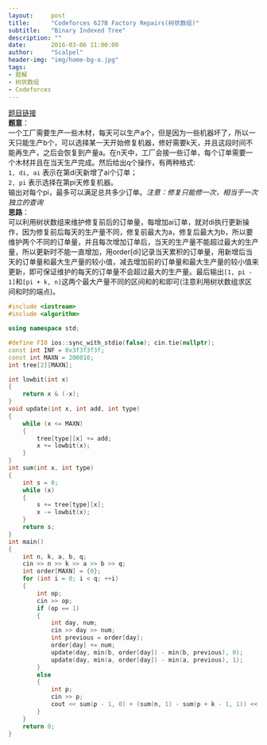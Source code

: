 ```yaml
---
layout:     post
title:      "Codeforces 627B Factory Repairs(树状数组)"
subtitle:   "Binary Indexed Tree"
description: ""
date:       2016-03-06 11:00:00
author:     "Scalpel"
header-img: "img/home-bg-o.jpg"
tags:
- 题解
- 树状数组
- Codeforces
---
```

[题目链接](http://codeforces.com/problemset/problem/627/B)  
**题意**：  
一个工厂需要生产一些木材，每天可以生产a个，但是因为一些机器坏了，所以一天只能生产b个，可以选择某一天开始修复机器，修好需要k天，并且这段时间不能再生产，之后会恢复到产量a。在n天中，工厂会接一些订单，每个订单需要一个木材并且在当天生产完成。然后给出q个操作，有两种格式:  
`1, di, ai` 表示在第di天新增了ai个订单；  
`2, pi` 表示选择在第pi天修复机器。  
输出对每个pi，最多可以满足总共多少订单。*注意：修复只能修一次，相当于一次独立的查询*  
**思路**：  
可以利用树状数组来维护修复前后的订单量，每增加ai订单，就对di执行更新操作，因为修复前后每天的生产量不同，修复前最大为a，修复后最大为b，所以要维护两个不同的订单量，并且每次增加订单后，当天的生产量不能超过最大的生产量，所以更新时不能一直增加，用order[di]记录当天累积的订单量，用新增后当天的订单量和最大生产量的较小值，减去增加前的订单量和最大生产量的较小值来更新，即可保证维护的每天的订单量不会超过最大的生产量。最后输出`[1, pi - 1]`和`[pi + k, n]`这两个最大产量不同的区间和的和即可(注意利用树状数组求区间和时的端点)。  

~~~cpp
#include <iostream>
#include <algorithm>

using namespace std;

#define FIO ios::sync_with_stdio(false); cin.tie(nullptr);
const int INF = 0x3f3f3f3f;
const int MAXN = 200010;
int tree[2][MAXN];

int lowbit(int x)
{
    return x & (-x);
}
void update(int x, int add, int type)
{
    while (x <= MAXN)
    {
        tree[type][x] += add;
        x += lowbit(x);
    }
}
int sum(int x, int type)
{
    int s = 0;
    while (x)
    {
        s += tree[type][x];
        x -= lowbit(x);
    }
    return s;
}
int main() 
{
    int n, k, a, b, q;
    cin >> n >> k >> a >> b >> q;
    int order[MAXN] = {0};
    for (int i = 0; i < q; ++i)
    {
        int op;
        cin >> op;
        if (op == 1)
        {
            int day, num;
            cin >> day >> num;
            int previous = order[day];
            order[day] += num;
            update(day, min(b, order[day]) - min(b, previous), 0);
            update(day, min(a, order[day]) - min(a, previous), 1);
        }
        else
        {
            int p;
            cin >> p;
            cout << sum(p - 1, 0) + (sum(n, 1) - sum(p + k - 1, 1)) << endl;
        }
    }
    return 0;
}
~~~
